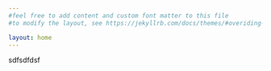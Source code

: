 ```yaml
---
#feel free to add content and custom font matter to this file
#to modify the layout, see https://jekyllrb.com/docs/themes/#overiding-theme-defaults

layout: home
---
```



sdfsdfdsf